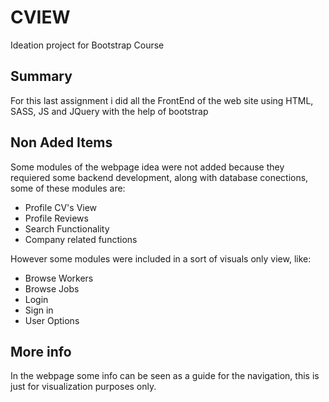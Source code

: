 # CVIEW
Ideation project for Bootstrap Course

## Summary
For this last assignment i did all the FrontEnd of the web site using HTML, SASS, JS and JQuery with the help of bootstrap

## Non Aded Items
Some modules of the webpage idea were not added because they requiered some backend development, along with database conections, some of these modules are:
- Profile CV's View
- Profile Reviews
- Search Functionality
- Company related functions

However some modules were included in a sort of visuals only view, like:
- Browse Workers
- Browse Jobs
- Login
- Sign in
- User Options

## More info
In the webpage some info can be seen as a guide for the navigation, this is just for visualization purposes only.
